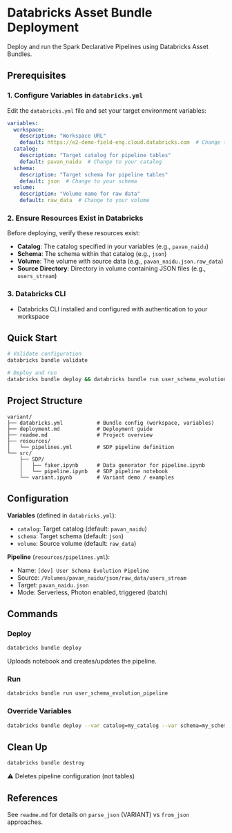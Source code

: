 # Databricks Asset Bundle Deployment

Deploy and run the Spark Declarative Pipelines using Databricks Asset Bundles.

## Prerequisites

### 1. Configure Variables in `databricks.yml`

Edit the `databricks.yml` file and set your target environment variables:

```yaml
variables:
  workspace:
    description: "Workspace URL"
    default: https://e2-demo-field-eng.cloud.databricks.com  # Change to your workspace
  catalog:
    description: "Target catalog for pipeline tables"
    default: pavan_naidu  # Change to your catalog
  schema:
    description: "Target schema for pipeline tables"
    default: json  # Change to your schema
  volume:
    description: "Volume name for raw data"
    default: raw_data  # Change to your volume
```

### 2. Ensure Resources Exist in Databricks

Before deploying, verify these resources exist:
- **Catalog**: The catalog specified in your variables (e.g., `pavan_naidu`)
- **Schema**: The schema within that catalog (e.g., `json`)
- **Volume**: The volume with source data (e.g., `pavan_naidu.json.raw_data`)
- **Source Directory**: Directory in volume containing JSON files (e.g., `users_stream`)

### 3. Databricks CLI

- Databricks CLI installed and configured with authentication to your workspace

## Quick Start

```bash
# Validate configuration
databricks bundle validate

# Deploy and run
databricks bundle deploy && databricks bundle run user_schema_evolution_pipeline
```

## Project Structure

```
variant/
├── databricks.yml           # Bundle config (workspace, variables)
├── deployment.md            # Deployment guide
├── readme.md                # Project overview
├── resources/
│   └── pipelines.yml        # SDP pipeline definition
└── src/
    ├── SDP/
    │   ├── faker.ipynb      # Data generator for pipeline.ipynb
    │   └── pipeline.ipynb   # SDP pipeline notebook
    └── variant.ipynb        # Variant demo / examples
```

## Configuration

**Variables** (defined in `databricks.yml`):
- `catalog`: Target catalog (default: `pavan_naidu`)
- `schema`: Target schema (default: `json`)
- `volume`: Source volume (default: `raw_data`)

**Pipeline** (`resources/pipelines.yml`):
- Name: `[dev] User Schema Evolution Pipeline`
- Source: `/Volumes/pavan_naidu/json/raw_data/users_stream`
- Target: `pavan_naidu.json`
- Mode: Serverless, Photon enabled, triggered (batch)

## Commands

### Deploy
```bash
databricks bundle deploy
```
Uploads notebook and creates/updates the pipeline.

### Run
```bash
databricks bundle run user_schema_evolution_pipeline
```
### Override Variables
```bash
databricks bundle deploy --var catalog=my_catalog --var schema=my_schema
```

## Clean Up

```bash
databricks bundle destroy
```
⚠️ Deletes pipeline configuration (not tables)

## References

See `readme.md` for details on `parse_json` (VARIANT) vs `from_json` approaches.